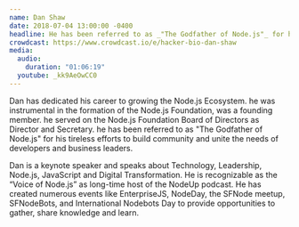 ```yaml
---
name: Dan Shaw
date: 2018-07-04 13:00:00 -0400
headline: He has been referred to as _"The Godfather of Node.js"_ for his tireless efforts to build community and unite the needs of developers and business leaders
crowdcast: https://www.crowdcast.io/e/hacker-bio-dan-shaw
media:
  audio:
    duration: "01:06:19"
  youtube: _kk9AeOwCC0
---
```


Dan has dedicated his career to growing the Node.js Ecosystem. he was instrumental in the formation of the Node.js Foundation, was a founding member. he served on the Node.js Foundation Board of Directors as Director and Secretary. he has been referred to as "The Godfather of Node.js" for his tireless efforts to build community and unite the needs of developers and business leaders.

Dan is a keynote speaker and speaks about Technology, Leadership, Node.js, JavaScript and Digital Transformation. He is recognizable as the “Voice of Node.js” as long-time host of the NodeUp podcast. He has created numerous events like EnterpriseJS, NodeDay, the SFNode meetup, SFNodeBots, and International Nodebots Day to provide opportunities to gather, share knowledge and learn.
